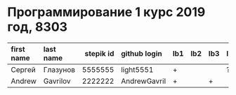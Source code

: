 # Программирование 1 курс 2019 год, 8303
| first name   | last name   |   stepik id | github login   | lb1   | lb2   | lb3   | lb4   | ts1   | ts2   | tp   | pj   |
|:-------------|:------------|------------:|:---------------|:------|:------|:------|:------|:------|:------|:-----|:-----|
| Сергей       | Глазунов    |     5555555 | light5551      | +     |       |       | ?     |       |       |      |      |
| Andrew       | Gavrilov    |     2222222 | AndrewGavril   | +     |       | +     |       |       |       |      |      |

